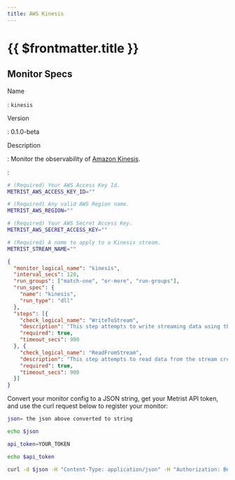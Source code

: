```yaml
---
title: AWS Kinesis
---
```


# {{ $frontmatter.title }}

## Monitor Specs

Name

: `kinesis`

Version

: 0.1.0-beta

Description

: Monitor the observability of [Amazon Kinesis](https://aws.amazon.com/kinesis/).

: &nbsp;


<!--@include: /parts/_1.md-->


<!--@include: /parts/_2.md-->


<!--@include: /parts/_3.md-->


```sh
# (Required) Your AWS Access Key Id.
METRIST_AWS_ACCESS_KEY_ID=""

# (Required) Any valid AWS Region name.
METRIST_AWS_REGION=""

# (Required) Your AWS Secret Access Key.
METRIST_AWS_SECRET_ACCESS_KEY=""

# (Required) A name to apply to a Kinesis stream.
METRIST_STREAM_NAME=""
```

<!--@include: /parts/tips_env-vars.md -->


<!--@include: /parts/_4.md-->


```json
{
  "monitor_logical_name": "kinesis",
  "interval_secs": 120,
  "run_groups": ["match-one", "or-more", "run-groups"],
  "run_spec": {
    "name": "kinesis",
    "run_type": "dll"
  },
  "steps": [{
    "check_logical_name": "WriteToStream",
    "description": "This step attempts to write streaming data using the PutRecordRequest class.",
    "required": true,
    "timeout_secs": 900
  }, {
    "check_logical_name": "ReadFromStream",
    "description": "This step attempts to read data from the stream created in a previous step.",
    "required": true,
    "timeout_secs": 900
  }]
}
```

Convert your monitor config to a JSON string, get your Metrist API token, and use the curl request below to register your monitor:

```sh
json= the json above converted to string

echo $json

api_token=YOUR_TOKEN

echo $api_token

curl -d $json -H "Content-Type: application/json" -H "Authorization: Bearer $api_token" 'https://app.metrist.io/api/v0/monitor-config'

```

<!--@include: /parts/tips_api.md-->


<!--@include: /parts/_5.md-->


<!--@include: /parts/result.md-->